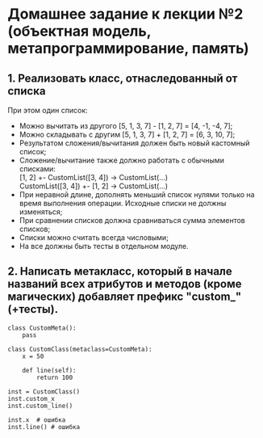 # Домашнее задание к лекции №2 (объектная модель, метапрограммирование, память)

## 1. Реализовать класс, отнаследованный от списка
При этом один список:
- Можно вычитать из другого [5, 1, 3, 7] - [1, 2, 7] = [4, -1, -4, 7];
- Можно складывать с другим [5, 1, 3, 7] + [1, 2, 7] = [6, 3, 10, 7];
- Результатом сложения/вычитания должен быть новый кастомный список;
- Сложение/вычитание также должно работать с обычными списками:<br>
    [1, 2] +- CustomList([3, 4]) -> CustomList(...)<br>
    CustomList([3, 4]) +- [1, 2] -> CustomList(...)
- При неравной длине, дополнять меньший список нулями только на время выполнения операции. Исходные списки не должны изменяться;
- При сравнении списков должна сравниваться сумма элементов списков;
- Списки можно считать всегда числовыми;
- На все должны быть тесты в отдельном модуле.

## 2. Написать метакласс, который в начале названий всех атрибутов и методов (кроме магических) добавляет префикс "custom_" (+тесты).
    class CustomMeta():
        pass

    class CustomClass(metaclass=CustomMeta):
        x = 50
    
        def line(self):
            return 100

    inst = CustomClass()
    inst.custom_x
    inst.custom_line()

    inst.x  # ошибка
    inst.line() # ошибка
